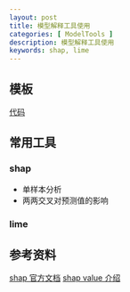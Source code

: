 ```yaml
---
layout: post
title: 模型解释工具使用
categories: [ ModelTools ]
description: 模型解释工具使用
keywords: shap, lime
---
```



## 模板
[代码]()


## 常用工具

### shap
- 单样本分析
- 两两交叉对预测值的影响


### lime


## 参考资料
[shap 官方文档]()
[shap value 介绍](https://mathpretty.com/10699.html)


